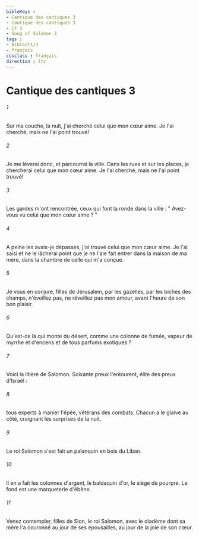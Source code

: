 ```yaml
---
bibleKeys : 
- Cantique des cantiques 3
- Cantique des cantiques 3
- Ct 3
- Song of Solomon 3
tags : 
- Bible/Ct/3
- français
cssclass : français
direction : ltr
---
```


# Cantique des cantiques 3

###### 1
Sur ma couche, la nuit, j'ai cherché celui que mon cœur aime. Je l'ai cherché, mais ne l'ai point trouvé! 
###### 2
Je me lèverai donc, et parcourrai la ville. Dans les rues et sur les places, je chercherai celui que mon cœur aime. Je l'ai cherché, mais ne l'ai point trouvé! 
###### 3
Les gardes m'ont rencontrée, ceux qui font la ronde dans la ville : " Avez-vous vu celui que mon cœur aime ? " 
###### 4
A peine les avais-je dépassés, j'ai trouvé celui que mon cœur aime. Je l'ai saisi et ne le lâcherai point que je ne l'aie fait entrer dans la maison de ma mère, dans la chambre de celle qui m'a conçue. 
###### 5
Je vous en conjure, filles de Jérusalem, par les gazelles, par les biches des champs, n'éveillez pas, ne réveillez pas mon amour, avant l'heure de son bon plaisir. 
###### 6
Qu'est-ce là qui monte du désert, comme une colonne de fumée, vapeur de myrrhe et d'encens et de tous parfums exotiques ? 
###### 7
Voici la litière de Salomon. Soixante preux l'entourent, élite des preux d'Israël : 
###### 8
tous experts à manier l'épée, vétérans des combats. Chacun a le glaive au côté, craignant les surprises de la nuit. 
###### 9
Le roi Salomon s'est fait un palanquin en bois du Liban. 
###### 10
Il en a fait les colonnes d'argent, le baldaquin d'or, le siège de pourpre. Le fond est une marqueterie d'ébène. 
###### 11
Venez contempler, filles de Sion, le roi Salomon, avec le diadème dont sa mère l'a couronné au jour de ses épousailles, au jour de la joie de son cœur. 
